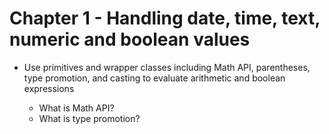 # Chapter 1 - Handling date, time, text, numeric and boolean values

- Use primitives and wrapper classes including Math API, parentheses,
  type promotion, and casting to evaluate arithmetic and boolean expressions

  - What is Math API?
  - What is type promotion?
